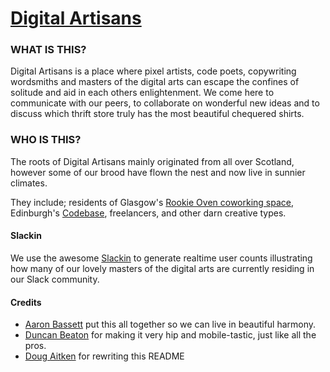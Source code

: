 
# [Digital Artisans](http://artisans.digital)

### WHAT IS THIS?
Digital Artisans is a place where pixel artists, code poets, copywriting wordsmiths and masters of the digital arts can escape the confines of solitude and aid in each others enlightenment.
We come here to communicate with our peers, to collaborate on wonderful new ideas and to discuss which thrift store truly has the most beautiful chequered shirts.

### WHO IS THIS?
The roots of Digital Artisans mainly originated from all over Scotland, however some of our brood have flown the nest and now live in sunnier climates.

They include; residents of Glasgow's [Rookie Oven coworking space](rookieoven.com/coworking/), Edinburgh's [Codebase](http://www.thisiscodebase.com/about/), freelancers, and other darn creative types.

#### Slackin
We use the awesome [Slackin](http://rauchg.com/slackin) to generate realtime user counts illustrating how many of our lovely masters of the digital arts are currently residing in our Slack community.

#### Credits
 - [Aaron Bassett](http://aaronbassett.com/) put this all together so we can live in beautiful harmony.
 - [Duncan Beaton](http://dunckr.com/) for making it very hip and mobile-tastic, just like all the pros.
 - [Doug Aitken](https://dougaitken.co.uk) for rewriting this README
